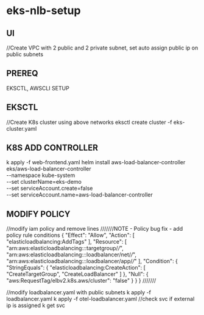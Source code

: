 # eks-nlb-setup


UI
----
//Create VPC with 2 public and 2 private subnet, set auto assign public ip on public subnets

PREREQ
----
EKSCTL, AWSCLI SETUP

EKSCTL
-------
//Create K8s cluster using above networks
eksctl create cluster -f eks-cluster.yaml 

K8S ADD CONTROLLER
-----
k apply -f web-frontend.yaml
helm install aws-load-balancer-controller \
  eks/aws-load-balancer-controller \
  --namespace kube-system \
  --set clusterName=eks-demo \
  --set serviceAccount.create=false \
  --set serviceAccount.name=aws-load-balancer-controller

MODIFY POLICY
------
//modify iam policy and remove lines 
///////NOTE - Policy bug fix - add policy rule conditions
 {
            "Effect": "Allow",
            "Action": [
                "elasticloadbalancing:AddTags"
            ],
            "Resource": [
                "arn:aws:elasticloadbalancing:*:*:targetgroup/*/*",
                "arn:aws:elasticloadbalancing:*:*:loadbalancer/net/*/*",
                "arn:aws:elasticloadbalancing:*:*:loadbalancer/app/*/*"
            ],
            "Condition": {
                "StringEquals": {
                    "elasticloadbalancing:CreateAction": [
                        "CreateTargetGroup",
                        "CreateLoadBalancer"
                    ]
                },
                "Null": {
                    "aws:RequestTag/elbv2.k8s.aws/cluster": "false"
                }
            }
        }
///////


//modify loadbalancer.yaml with public subnets
k apply -f loadbalancer.yaml
k apply -f otel-loadbalancer.yaml
//check svc if external ip is assigned
k get svc
